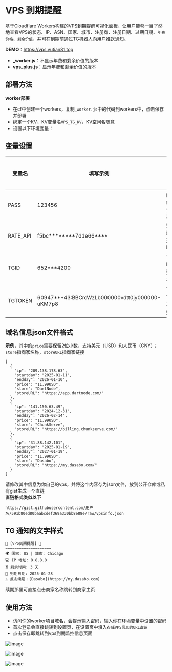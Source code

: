 # VPS 到期提醒
基于Cloudflare Workers构建的VPS到期提醒可视化面板，让用户能够一目了然地查看VPS的状态、IP、ASN、国家、城市、注册商、注册日期、过期日期、`年费价格`、`剩余价值`，并可在到期前通过TG机器人向用户推送通知。

**DEMO**：<https://vps.yutian81.top>

- **_worker.js**：不显示年费和剩余价值的版本  
- **vps_plus.js**：显示年费和剩余价值的版本

## 部署方法

**worker部署**

- 在cf中创建一个workers，复制`_worker.js`中的代码到workers中，点击保存并部署
- 绑定一个KV，KV变量名`VPS_TG_KV`，KV空间名随意
- 设置以下环境变量：

## 变量设置
| 变量名 | 填写示例 | 说明 | 是否必填 | 
| ------ | ------- | ------ | ------ |
| PASS  | 123456 | 前端访问密码，默认为`123456` | 是 |
| RATE_API  | f5bc********7d1e66**** | 到此处[注册](https://www.exchangerate-api.com/)免费的汇率API KEY | 是 |
| TGID | 652***4200 | TG机器人ID，不需要通知可不填 | 否 |
| TGTOKEN | 60947***43:BBCrcWzLb000000vdtt0jy000000-uKM7p8	 | TG机器人TOKEN，不需要通知可不填 | 否 |

## 域名信息json文件格式
**示例**，其中的`price`需要保留2位小数，支持美元（USD）和人民币（CNY）；`store`指商家名称，`storeURL`指商家链接
```
[
  {
    "ip": "209.138.178.63",
    "startday": "2025-01-11",
    "endday": "2026-01-10",
    "price": "11.99USD",
    "store": "DartNode",
    "storeURL": "https://app.dartnode.com/"
  },
  {
    "ip": "141.150.63.49",
    "startday": "2024-12-31",
    "endday": "2026-02-14",
    "price": "11.99USD",
    "store": "ChunkServe",
    "storeURL": "https://billing.chunkserve.com/"
  },
  {
    "ip": "31.88.142.101",
    "startday": "2025-01-19",
    "endday": "2027-01-19",
    "price": "11.99USD",
    "store": "Dasabo",
    "storeURL": "https://my.dasabo.com/"
  }
]
```
请修改其中信息为你自己的vps，并将这个内容存为json文件，放到公开仓库或私有gist生成一个直链  
**直链格式类似以下**
```
https://gist.githubusercontent.com/用户名/591b80ed80baabcdef369a330bb8e88e/raw/vpsinfo.json
```

## TG 通知的文字样式
```
🚨 [VPS到期提醒] 🚨
====================
🌍 国家: US | 城市: Chicago
💻 IP 地址: 8.8.8.8
⏳ 剩余时间: 3 天
📅 到期日期: 2025-01-28
⚠️ 点击续期：[Dasabo](https://my.dasabo.com)
```
续期那里可直接点击商家名称跳转到商家主页

## 使用方法
- 访问你的worker项目域名，会提示输入密码，输入你在环境变量中设置的密码
- 首次登录会直接跳转到设置页，在设置页中填入`存储VPS信息的URL直链`
- 点击保存即跳转到vps到期监控信息页面

![image](https://github.com/user-attachments/assets/d7489572-1cf7-42ba-aa56-e44123cf15a9)

![image](https://github.com/user-attachments/assets/6fbef2e9-6071-4605-b961-ca785f18d0f9)

![image](https://github.com/user-attachments/assets/38041a99-6f0f-4ee6-9a59-f663389c5b59)


